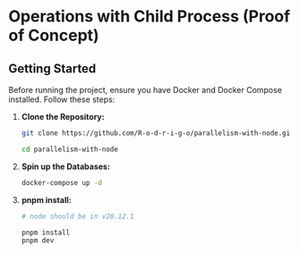 # Operations with Child Process (Proof of Concept)

## Getting Started

Before running the project, ensure you have Docker and Docker Compose installed. Follow these steps:

1. **Clone the Repository:** 
   ```bash
   git clone https://github.com/R-o-d-r-i-g-o/parallelism-with-node.git

   cd parallelism-with-node
   ```

2. **Spin up the Databases:**
   ```bash
   docker-compose up -d
   ```

3. **pnpm install:**
   ```bash
   # node should be in v20.12.1

   pnpm install
   pnpm dev
   ```
